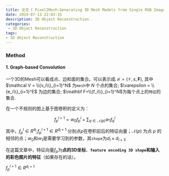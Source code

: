 ```yaml
---
title: 论文《 Pixel2Mesh:Generating 3D Mesh Models from Single RGB Images》
date: 2019-07-13 22:03:15
description: 3D Object Reconstruction
categories:
 - 3D Object Reconstruction
tags: 
- 3D Object Reconstruction
---
```



### Method
#### 1. Graph-based Convolution


一个3D的Mesh可以看成点、边和面的集合。可以表示成$\mathcal M =(\mathcal V,\mathcal \varepsilon,\mathbf F)$,
其中 $\mathcal V = \\{v_i\\}_{i=1}^N$ 为`mesh`中 $N$ 个点的集合;
$\varepsilon = \\{e_i\\}_{i=1}^E$ 为边的集合;
$\mathbf F=\\{f_i\\}_{i=1}^N$为每个点上的`特征`的集合.

在一个不规则的图上基于图卷积的定义为：

$$f_p^{l+1} = w_0f_p^l + \sum_{q \in \mathcal N(p)}w_1f_q^l$$

其中，$f_p^l \in R^{d_l}$,$f^{l+1}_p \in R^{d_l+1}$ 分别点$p$在卷积前后的特征向量；$\mathcal N(p)$ 为点 $p$  的相邻的点；$w_0$和$w_1$是需要学习到的参数，其`shape`为$d_l \times d_{l+1}$;

在这篇文章中，特征向量$f_p$为**点的3D坐标**、**`feature encoding 3D shape`**和**输入的彩色图片的特征**（如果存在的话）。

$f^{l+1}_p \in R^{d_l+1}$
